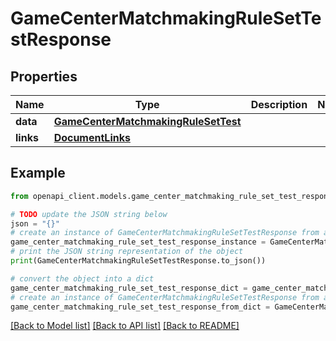 # GameCenterMatchmakingRuleSetTestResponse


## Properties

Name | Type | Description | Notes
------------ | ------------- | ------------- | -------------
**data** | [**GameCenterMatchmakingRuleSetTest**](GameCenterMatchmakingRuleSetTest.md) |  | 
**links** | [**DocumentLinks**](DocumentLinks.md) |  | 

## Example

```python
from openapi_client.models.game_center_matchmaking_rule_set_test_response import GameCenterMatchmakingRuleSetTestResponse

# TODO update the JSON string below
json = "{}"
# create an instance of GameCenterMatchmakingRuleSetTestResponse from a JSON string
game_center_matchmaking_rule_set_test_response_instance = GameCenterMatchmakingRuleSetTestResponse.from_json(json)
# print the JSON string representation of the object
print(GameCenterMatchmakingRuleSetTestResponse.to_json())

# convert the object into a dict
game_center_matchmaking_rule_set_test_response_dict = game_center_matchmaking_rule_set_test_response_instance.to_dict()
# create an instance of GameCenterMatchmakingRuleSetTestResponse from a dict
game_center_matchmaking_rule_set_test_response_from_dict = GameCenterMatchmakingRuleSetTestResponse.from_dict(game_center_matchmaking_rule_set_test_response_dict)
```
[[Back to Model list]](../README.md#documentation-for-models) [[Back to API list]](../README.md#documentation-for-api-endpoints) [[Back to README]](../README.md)


